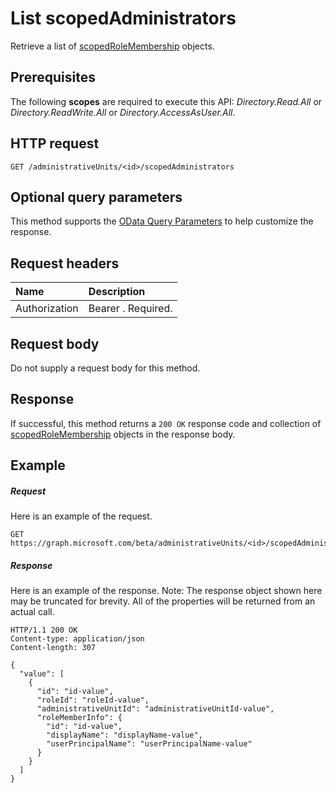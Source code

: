 # List scopedAdministrators

Retrieve a list of [scopedRoleMembership](../resources/scopedrolemembership.md) objects.
## Prerequisites
The following **scopes** are required to execute this API: *Directory.Read.All* or *Directory.ReadWrite.All* or *Directory.AccessAsUser.All*.

## HTTP request
<!-- { "blockType": "ignored" } -->
```http
GET /administrativeUnits/<id>/scopedAdministrators
```
## Optional query parameters
This method supports the [OData Query Parameters](http://graph.microsoft.io/docs/overview/query_parameters) to help customize the response.

## Request headers
| Name      |Description|
|:----------|:----------|
| Authorization  | Bearer <token>. Required.|

## Request body
Do not supply a request body for this method.
## Response
If successful, this method returns a `200 OK` response code and collection of [scopedRoleMembership](../resources/scopedrolemembership.md) objects in the response body.
## Example
##### Request
Here is an example of the request.
<!-- {
  "blockType": "request",
  "name": "get_scopedadministrators"
}-->
```http
GET https://graph.microsoft.com/beta/administrativeUnits/<id>/scopedAdministrators
```
##### Response
Here is an example of the response. Note: The response object shown here may be truncated for brevity. All of the properties will be returned from an actual call.
<!-- {
  "blockType": "response",
  "truncated": true,
  "@odata.type": "microsoft.graph.scopedrolemembership",
  "isCollection": true
} -->
```http
HTTP/1.1 200 OK
Content-type: application/json
Content-length: 307

{
  "value": [
    {
      "id": "id-value",
      "roleId": "roleId-value",
      "administrativeUnitId": "administrativeUnitId-value",
      "roleMemberInfo": {
        "id": "id-value",
        "displayName": "displayName-value",
        "userPrincipalName": "userPrincipalName-value"
      }
    }
  ]
}
```

<!-- uuid: 8fcb5dbc-d5aa-4681-8e31-b001d5168d79
2015-10-25 14:57:30 UTC -->
<!-- {
  "type": "#page.annotation",
  "description": "List scopedAdministrators",
  "keywords": "",
  "section": "documentation",
  "tocPath": ""
}-->